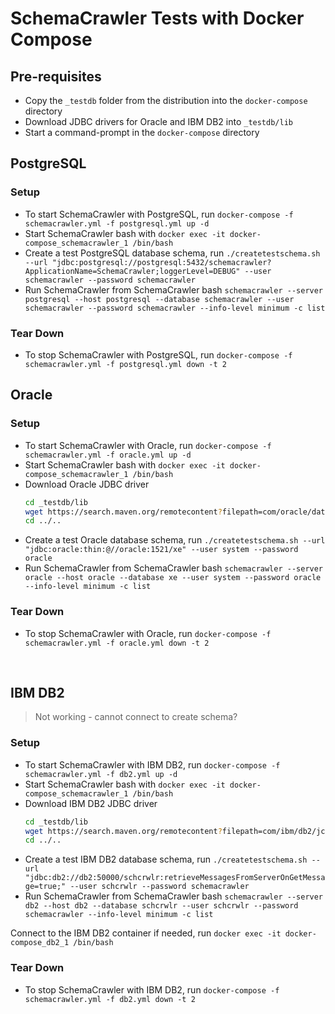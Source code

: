 # SchemaCrawler Tests with Docker Compose 

## Pre-requisites

- Copy the `_testdb` folder from the distribution into the `docker-compose` directory
- Download JDBC drivers for Oracle and IBM DB2 into `_testdb/lib`
- Start a command-prompt in the `docker-compose` directory

## PostgreSQL

### Setup

- To start SchemaCrawler with PostgreSQL, run
  `docker-compose -f schemacrawler.yml -f postgresql.yml up -d`
- Start SchemaCrawler bash with
	`docker exec -it docker-compose_schemacrawler_1 /bin/bash`
- Create a test PostgreSQL database schema, run
	`./createtestschema.sh --url "jdbc:postgresql://postgresql:5432/schemacrawler?ApplicationName=SchemaCrawler;loggerLevel=DEBUG" --user schemacrawler --password schemacrawler`
- Run SchemaCrawler from SchemaCrawler bash
	`schemacrawler --server postgresql --host postgresql --database schemacrawler --user schemacrawler --password schemacrawler --info-level minimum -c list`

### Tear Down

- To stop SchemaCrawler with PostgreSQL, run
  `docker-compose -f schemacrawler.yml -f postgresql.yml down -t 2`
	
	

## Oracle

### Setup

- To start SchemaCrawler with Oracle, run
  `docker-compose -f schemacrawler.yml -f oracle.yml up -d`
- Start SchemaCrawler bash with
	`docker exec -it docker-compose_schemacrawler_1 /bin/bash`
- Download Oracle JDBC driver
  ```sh
  cd _testdb/lib
  wget https://search.maven.org/remotecontent?filepath=com/oracle/database/jdbc/debug/ojdbc8_g/19.3.0.0/ojdbc8_g-19.3.0.0.jar
  cd ../..
  ```
- Create a test Oracle database schema, run
	`./createtestschema.sh --url "jdbc:oracle:thin:@//oracle:1521/xe" --user system --password oracle`
- Run SchemaCrawler from SchemaCrawler bash
	`schemacrawler --server oracle --host oracle --database xe --user system --password oracle --info-level minimum -c list`	

### Tear Down

- To stop SchemaCrawler with Oracle, run
  `docker-compose -f schemacrawler.yml -f oracle.yml down -t 2`


​	
## IBM DB2

> Not working - cannot connect to create schema?

### Setup

- To start SchemaCrawler with IBM DB2, run
  `docker-compose -f schemacrawler.yml -f db2.yml up -d`
- Start SchemaCrawler bash with
	`docker exec -it docker-compose_schemacrawler_1 /bin/bash`
- Download IBM DB2 JDBC driver
  ```sh
  cd _testdb/lib
  wget https://search.maven.org/remotecontent?filepath=com/ibm/db2/jcc/11.5.0.0/jcc-11.5.0.0.jar
  cd ../..
  ```
- Create a test IBM DB2 database schema, run
	`./createtestschema.sh --url "jdbc:db2://db2:50000/schcrwlr:retrieveMessagesFromServerOnGetMessage=true;" --user schcrwlr --password schemacrawler`
- Run SchemaCrawler from SchemaCrawler bash
	`schemacrawler --server db2 --host db2 --database schcrwlr --user schcrwlr --password schemacrawler --info-level minimum -c list`

Connect to the IBM DB2 container if needed, run
`docker exec -it docker-compose_db2_1 /bin/bash`	

### Tear Down

- To stop SchemaCrawler with IBM DB2, run
  `docker-compose -f schemacrawler.yml -f db2.yml down -t 2`